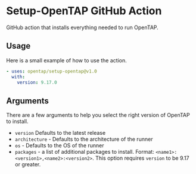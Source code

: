 # Setup-OpenTAP GitHub Action
GitHub action that installs everything needed to run OpenTAP.

## Usage
Here is a small example of how to use the action.
```yml
- uses: opentap/setup-opentap@v1.0
  with:
    version: 9.17.0
```

## Arguments
There are a few arguments to help you select the right version of OpenTAP to install.

- `version` Defaults to the latest release
- `architecture` - Defaults to the architecture of the runner  
- `os` - Defaults to the OS of the runner
- `packages` - a list of additional packages to install. Format: `<name1>:<version1>,<name2>:<version2>`. This option requires `version` to be 9.17 or greater.